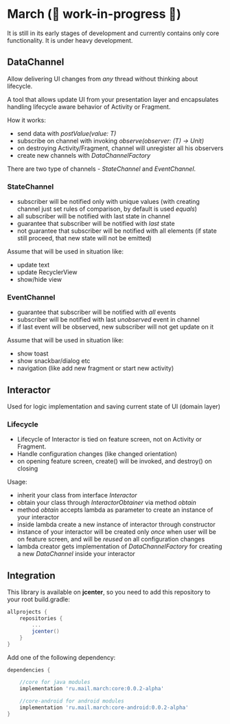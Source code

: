 # March (🔧️ work-in-progress 🔧️)

It is still in its early stages of development and currently contains only core functionality. It is under heavy development.

## DataChannel
Allow delivering UI changes from *any* thread without thinking about lifecycle.

A tool that allows update UI from your presentation layer and encapsulates handling lifecycle aware behavior of Activity or Fragment.

How it works:

 * send data with *postValue(value: T)*
 * subscribe on channel with invoking *observe(observer: (T) -> Unit)*
 * on destroying Activity/Fragment, channel will unregister all his observers
 * create new channels with *DataChannelFactory*

There are two type of channels - *StateChannel* and *EventChannel*.

### StateChannel

 * subscriber will be notified only with unique values (with creating channel just set rules of comparison, by default is used *equals*)
 * all subscriber will be notified with last state in channel
 * guarantee that subscriber will be notified with *last* state
 * not guarantee that subscriber will be notified with all elements (if state still proceed, that new state will not be emitted)

Assume that will be used in situation like:
 * update text
 * update RecyclerView
 * show/hide view

### EventChannel

 * guarantee that subscriber will be notified with *all* events
 * subscriber will be notified with last *unobserved* event in channel
 * if last event will be observed, new subscriber will not get update on it

Assume that will be used in situation like:

 * show toast
 * show snackbar/dialog etc
 * navigation (like add new fragment or start new activity)

## Interactor

Used for logic implementation and saving current state of UI (domain layer)

### Lifecycle

 * Lifecycle of Interactor is tied on feature screen, not on Activity or Fragment.
 * Handle configuration changes (like changed orientation)
 * on opening feature screen, create() will be invoked, and destroy() on closing

Usage:

 * inherit your class from interface *Interactor*
 * obtain your class through *InteractorObtainer* via method *obtain*
 * method *obtain* accepts lambda as parameter to create an instance of your interactor
 * inside lambda create a new instance of interactor through constructor
 * instance of your interactor will be created only *once* when user will be on feature screen, and will be *reused* on all configuration changes
 * lambda creator gets implementation of *DataChannelFactory* for creating a new *DataChannel* inside your interactor

 ## Integration

 This library is available on **jcenter**, so you need to add this repository to your root build.gradle:

 ```groovy
 allprojects {
     repositories {
         ...
         jcenter()
     }
 }
 ```

 Add one of the following dependency:

 ```groovy
 dependencies {

     //core for java modules
     implementation 'ru.mail.march:core:0.0.2-alpha'

     //core-android for android modules
     implementation 'ru.mail.march:core-android:0.0.2-alpha'
 }
 ```